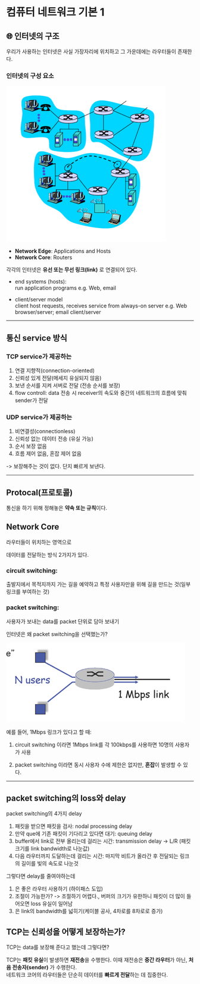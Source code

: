# 컴퓨터 네트워크 기본 1


## 🌐 인터넷의 구조
우리가 사용하는 인터넷은 사실 가장자리에 위치하고 그 가운데에는 라우터들이 존재한다.

### 인터넷의 구성 요소

![alt text](image.png)

- **Network Edge**: Applications and Hosts  
- **Network Core**: Routers

각각의 인터넷은 **유선 또는 무선 링크(link)** 로 연결되어 있다.


- end systems (hosts):<br>
    run application programs
    e.g. Web, email

- client/server model<br>
    client host requests, receives service from always-on server
    e.g. Web browser/server; email client/server


---

## 통신 service 방식

### TCP service가 제공하는

1. 연결 지향적(connection-oriented)
2. 신뢰성 있게 전달(메세지 유실되지 않음)
3. 보낸 순서를 지켜 서버로 전달 (전송 순서를 보장)
4. flow controll: data 전송 시 receiver의 속도와 중간의 네트워크의 흐름에 맞춰 sender가 전달

### UDP service가 제공하는

1. 비연결성(connectionless)
2. 신뢰성 없는 데이터 전송 (유실 가능)
3. 순서 보장 없음
4. 흐름 제어 없음, 혼잡 제어 없음

-> 보장해주는 것이 없다. 단지 빠르게 보낸다. 

---

## Protocal(프로토콜)
통신을 하기 위해 정해놓은 **약속 또는 규칙**이다.


## Network Core

라우터들이 위치하는 영역으로 

데이터를 전달하는 방식 2가지가 있다.


### circuit switching: 
출발지에서 목적지까지 가는 길을 예약하고 특정 사용자만을 위해 길을 만드는 것(일부 링크를 부여하는 것)

### packet switching: 
사용자가 보내는 data를 packet 단위로 담아 보내기 


인터넷은 왜 packet switching을 선택했는가?

 

![alt text](image-1.png)

예를 들어, 1Mbps 링크가 있다고 할 때: <br>

1. circuit switching 이라면 1Mbps link를 각 100kbps를 사용하면 10명의 사용자가 사용

2. packet switching 이라면 동시 사용자 수에 제한은 없지만, **혼잡**이 발생할 수 있다.

---

## packet switching의 loss와 delay

packet switching의 4가지 delay


1. 패킷을 받으면 패킷을 검사: nodal processing delay
2. 만약 que에 기존 패킷이 기다리고 있다면 대기: queuing delay
3. buffer에서 link로 전부 올리는데 걸리는 시간: transmission delay -> L/R (패킷 크기를 link bandwidth로 나눈값)
4. 다음 라우터까지 도달하는데 걸리는 시간: 마지막 비트가 올라간 후 전달되는 링크의 길이를 빛의 속도로 나눈것

그렇다면 delay를 줄여야하는데 

1. 은 좋은 라우터 사용하기 (하이패스 도입)
2. 조절이 가능한가? -> 조절하기 어렵다., 버퍼의 크기가 유한하니 패킷이 더 많이 들어오면 loss 유실이 일어남
3. 은 link의 bandwidth를 넓히기(케이블 공사, 4차로를 8차로로 증가)


## TCP는 신뢰성을 어떻게 보장하는가?

TCP는 data를 보장해 준다고 했는데 그렇다면? 

TCP는 **패킷 유실**이 발생하면 **재전송**을 수행한다.
이때 재전송은 **중간 라우터**가 아닌, **처음 전송자(sender)** 가 수행한다.  <br>
네트워크 코어의 라우터들은 단순히 데이터를 **빠르게 전달**하는 데 집중한다.